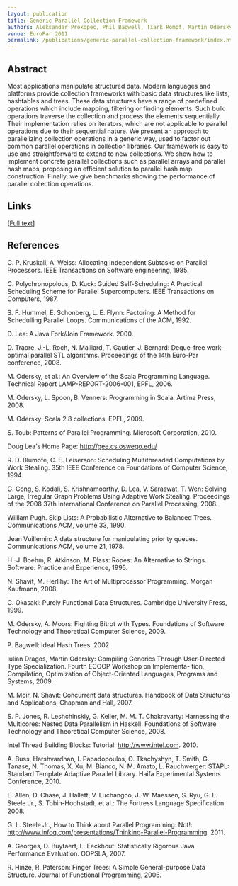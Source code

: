 ```yaml
---
layout: publication
title: Generic Parallel Collection Framework
authors: Aleksandar Prokopec, Phil Bagwell, Tiark Rompf, Martin Odersky
venue: EuroPar 2011
permalink: /publications/generic-parallel-collection-framework/index.html
---
```



## Abstract

Most applications manipulate structured data. Modern languages and platforms provide collection frameworks with basic data structures like lists, hashtables and trees. These data structures have a range of predefined operations which include mapping, filtering or finding elements. Such bulk operations traverse the collection and process the elements sequentially. Their implementation relies on iterators, which are not applicable to parallel operations due to their sequential nature.
We present an approach to parallelizing collection operations in a generic way, used to factor out common parallel operations in collection libraries. Our framework is easy to use and straightforward to extend to new collections. We show how to implement concrete parallel collections such as parallel arrays and parallel hash maps, proposing an efficient solution to parallel hash map construction. Finally, we give benchmarks showing the performance of parallel collection operations.


## Links

\[[Full text](/resources/docs/techrep.pdf)\]


## References

C. P. Kruskall, A. Weiss: Allocating Independent Subtasks on Parallel Processors.
IEEE Transactions on Software engineering, 1985.

C. Polychronopolous, D. Kuck: Guided Self-Scheduling: A Practical Scheduling Scheme for Parallel Supercomputers. IEEE Transactions on Computers, 1987.

S. F. Hummel, E. Schonberg, L. E. Flynn: Factoring: A Method for Schedulling Parallel Loops. Communications of the ACM, 1992.

D. Lea: A Java Fork/Join Framework. 2000.

D. Traore, J.-L. Roch, N. Maillard, T. Gautier, J. Bernard: Deque-free work-optimal parallel STL algorithms. Proceedings of the 14th Euro-Par conference, 2008.

M. Odersky, et al.: An Overview of the Scala Programming Language. Technical Report LAMP-REPORT-2006-001, EPFL, 2006.

M. Odersky, L. Spoon, B. Venners: Programming in Scala. Artima Press, 2008.

M. Odersky: Scala 2.8 collections. EPFL, 2009.

S. Toub: Patterns of Parallel Programming. Microsoft Corporation, 2010.

Doug Lea's Home Page: http://gee.cs.oswego.edu/

R. D. Blumofe, C. E. Leiserson: Scheduling Multithreaded Computations by Work Stealing. 35th IEEE Conference on Foundations of Computer Science, 1994.

G. Cong, S. Kodali, S. Krishnamoorthy, D. Lea, V. Saraswat, T. Wen: Solving Large, Irregular Graph Problems Using Adaptive Work Stealing.
Proceedings of the 2008 37th International Conference on Parallel Processing, 2008.

William Pugh. Skip Lists: A Probabilistic Alternative to Balanced Trees. Communications ACM, volume 33, 1990.


Jean Vuillemin: A data structure for manipulating priority queues. Communications ACM, volume 21, 1978.

H.-J. Boehm, R. Atkinson, M. Plass: Ropes: An Alternative to Strings. Software: Practice and Experience, 1995.

N. Shavit, M. Herlihy: The Art of Multiprocessor Programming. Morgan Kaufmann, 2008.

C. Okasaki: Purely Functional Data Structures. Cambridge University Press, 1999.

M. Odersky, A. Moors: Fighting Bitrot with Types. Foundations of Software Technology and Theoretical Computer Science, 2009.

P. Bagwell: Ideal Hash Trees. 2002.

Iulian Dragos, Martin Odersky: Compiling Generics Through User-Directed Type Specialization. Fourth ECOOP Workshop on Implementa-
tion, Compilation, Optimization of Object-Oriented Languages, Programs and Systems, 2009.

M. Moir, N. Shavit: Concurrent data structures. Handbook of Data Structures and Applications, Chapman and Hall, 2007.

S. P. Jones, R. Leshchinskiy, G. Keller, M. M. T. Chakravarty: Harnessing the Multicores: Nested Data Parallelism in Haskell. Foundations of Software Technology and Theoretical Computer Science, 2008.

Intel Thread Building Blocks: Tutorial: http://www.intel.com. 2010.

A. Buss, Harshvardhan, I. Papadopoulos, O. Tkachyshyn, T. Smith, G. Tanase, N. Thomas, X. Xu, M. Bianco, N. M. Amato, L. Rauchwerger: STAPL: Standard Template Adaptive Parallel Library. Haifa Experimental Systems Conference, 2010.

E. Allen, D. Chase, J. Hallett, V. Luchangco, J.-W. Maessen, S. Ryu, G. L. Steele Jr., S. Tobin-Hochstadt, et al.: The Fortress Language Speciﬁcation. 2008.

G. L. Steele Jr., How to Think about Parallel Programming: Not!: http://www.infoq.com/presentations/Thinking-Parallel-Programming.
2011.

A. Georges, D. Buytaert, L. Eeckhout: Statistically Rigorous Java Performance Evaluation. OOPSLA, 2007.

R. Hinze, R. Paterson: Finger Trees: A Simple General-purpose Data Structure. Journal of Functional Programming, 2006.
